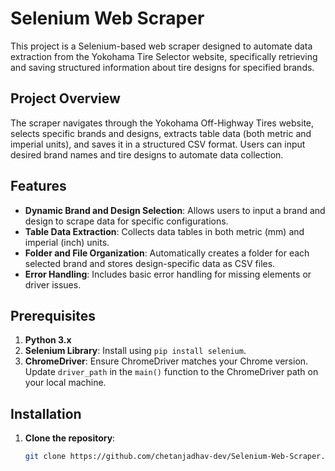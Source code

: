 # Selenium Web Scraper

This project is a Selenium-based web scraper designed to automate data extraction from the Yokohama Tire Selector website, specifically retrieving and saving structured information about tire designs for specified brands.

## Project Overview

The scraper navigates through the Yokohama Off-Highway Tires website, selects specific brands and designs, extracts table data (both metric and imperial units), and saves it in a structured CSV format. Users can input desired brand names and tire designs to automate data collection.

## Features

- **Dynamic Brand and Design Selection**: Allows users to input a brand and design to scrape data for specific configurations.
- **Table Data Extraction**: Collects data tables in both metric (mm) and imperial (inch) units.
- **Folder and File Organization**: Automatically creates a folder for each selected brand and stores design-specific data as CSV files.
- **Error Handling**: Includes basic error handling for missing elements or driver issues.

## Prerequisites

1. **Python 3.x**
2. **Selenium Library**: Install using `pip install selenium`.
3. **ChromeDriver**: Ensure ChromeDriver matches your Chrome version. Update `driver_path` in the `main()` function to the ChromeDriver path on your local machine.

## Installation

1. **Clone the repository**:
   ```bash
   git clone https://github.com/chetanjadhav-dev/Selenium-Web-Scraper.git
